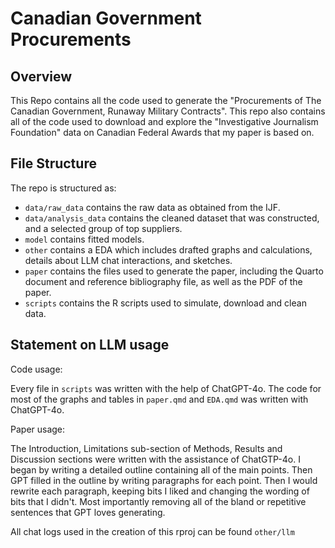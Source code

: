 # Canadian Government Procurements

## Overview
This Repo contains all the code used to generate the "Procurements of The Canadian Government, Runaway Military Contracts". This repo also contains all of the code used to download and explore the "Investigative Journalism Foundation" data on Canadian Federal Awards that my paper is based on.

## File Structure

The repo is structured as:

-   `data/raw_data` contains the raw data as obtained from the IJF.
-   `data/analysis_data` contains the cleaned dataset that was constructed, and a selected group of top suppliers.
-   `model` contains fitted models. 
-   `other` contains a EDA which includes drafted graphs and calculations, details about LLM chat interactions, and sketches.
-   `paper` contains the files used to generate the paper, including the Quarto document and reference bibliography file, as well as the PDF of the paper.
-   `scripts` contains the R scripts used to simulate, download and clean data.


## Statement on LLM usage

Code usage:

Every file in `scripts` was written with the help of ChatGPT-4o. The code for most of the graphs and tables in `paper.qmd` and `EDA.qmd` was written with ChatGPT-4o.

Paper usage:

The Introduction, Limitations sub-section of Methods, Results and Discussion sections were written with the assistance of ChatGTP-4o. I began by writing a detailed outline containing all of the main points. Then GPT filled in the outline by writing paragraphs for each point. Then I would rewrite each paragraph, keeping bits I liked and changing the wording of bits that I didn't. Most importantly removing all of the bland or repetitive sentences that GPT loves generating.

All chat logs used in the creation of this rproj can be found `other/llm`